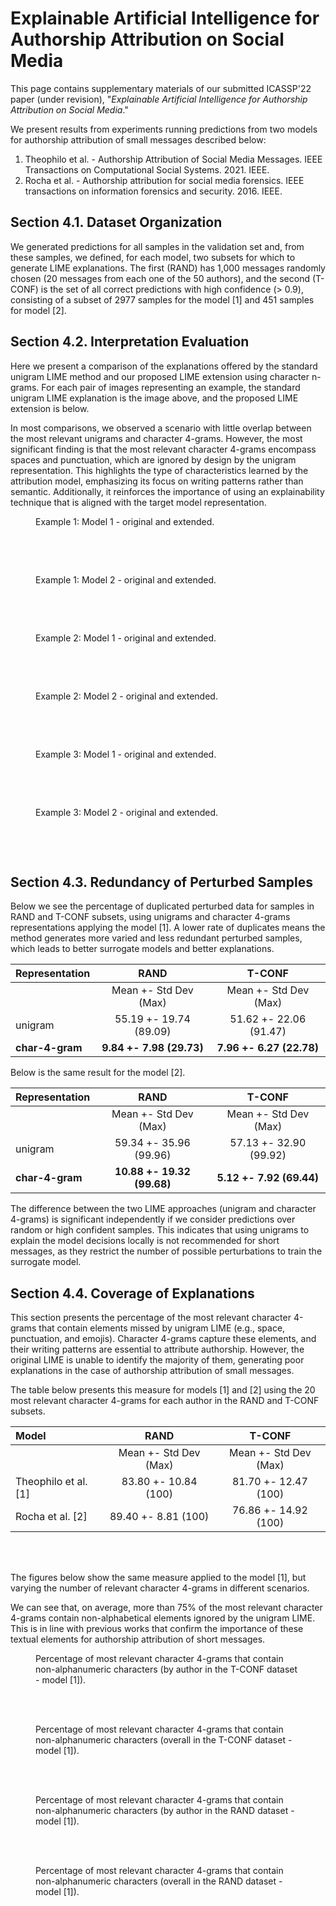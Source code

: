 # Explainable Artificial Intelligence for Authorship Attribution on Social Media

This page contains supplementary materials of our submitted ICASSP'22 paper (under revision), "_Explainable Artificial Intelligence for Authorship Attribution on Social Media_."

We present results from experiments running predictions from two models for authorship attribution of small messages described below:

1. Theophilo et al. - Authorship Attribution of Social Media Messages. IEEE Transactions on Computational Social Systems. 2021. IEEE.
1. Rocha et al. - Authorship attribution for social media forensics. IEEE transactions on information forensics and security. 2016. IEEE.

## Section 4.1. Dataset Organization

We generated predictions for all samples in the validation set and, from these samples, we defined, for each model, two subsets for which to generate LIME explanations. The first (RAND) has 1,000 messages randomly chosen (20 messages from each one of the 50 authors), and the second (T-CONF) is the set of all correct predictions with high confidence ($>$ 0.9), consisting of a subset of 2977 samples for the model [1] and 451 samples for model [2].

## Section 4.2. Interpretation Evaluation

Here we present a comparison of the explanations offered by the standard unigram LIME method and our proposed LIME extension using character n-grams. For each pair of images representing an example, the standard unigram LIME explanation is the image above, and the proposed LIME extension is below.

In most comparisons, we observed a scenario with little overlap between the most relevant unigrams and character 4-grams. However, the most significant finding is that the most relevant character 4-grams encompass spaces and punctuation, which are ignored by design by the unigram representation. This highlights the type of characteristics learned by the attribution model, emphasizing its focus on writing patterns rather than semantic. Additionally, it reinforces the importance of using an explainability technique that is aligned with the target model representation.


<figure>
  <figcaption>Example 1: Model 1 - original and extended.</figcaption>
  <img src="./example_1_original.png" alt=""/>
</figure>
<figure>
  <img src="./example_1_extended.png" alt=""/>
</figure>

<br>
<br>

<figure>
  <figcaption>Example 1: Model 2 - original and extended.</figcaption>
  <img src="./example_1_original_method_2.png" alt=""/>
</figure>
<figure>
  <img src="./example_1_extended_method_2.png" alt=""/>
</figure>

<br>
<br>


<figure>
  <figcaption>Example 2: Model 1 - original and extended.</figcaption>
  <img src="./example_2_original.png" alt=""/>
</figure>
<figure>
  <img src="./example_2_extended.png" alt=""/>
</figure>

<br>
<br>

<figure>
  <figcaption>Example 2: Model 2 - original and extended.</figcaption>
  <img src="./example_2_original_method_2.png" alt=""/>
</figure>
<figure>
  <img src="./example_2_extended_method_2.png" alt=""/>
</figure>

<br>
<br>


<figure>
  <figcaption>Example 3: Model 1 - original and extended.</figcaption>
  <img src="./example_3_original.png" alt=""/>
</figure>
<figure>
  <img src="./example_3_extended.png" alt=""/>
</figure>

<br>
<br>

<figure>
  <figcaption>Example 3: Model 2 - original and extended.</figcaption>
  <img src="./example_3_original_method_2.png" alt=""/>
</figure>
<figure>
  <img src="./example_3_extended_method_2.png" alt=""/>
</figure>

<br>
<br>


## Section 4.3. Redundancy of Perturbed Samples

Below we see the percentage of duplicated perturbed data for samples in RAND and T-CONF subsets, using unigrams and character 4-grams representations applying the model [1]. A lower rate of duplicates means the method generates more varied and less redundant perturbed samples, which leads to better surrogate models and better explanations.

| **Representation** | **RAND**                 | **T-CONF**               |
| :---               |          :---:           |          :---:           |
|                    | Mean +- Std Dev (Max)    | Mean +- Std Dev (Max)    |
| unigram            | 55.19 +- 19.74 (89.09)   | 51.62 +- 22.06 (91.47)   |
| **char-4-gram**    | **9.84 +- 7.98 (29.73)** | **7.96 +- 6.27 (22.78)** |


Below is the same result for the model [2].

| **Representation** | **RAND**                   | **T-CONF**               |
| :---               |           :---:            |          :---:           |
|                    | Mean +- Std Dev (Max)      | Mean +- Std Dev (Max)    |
| unigram            | 59.34 +- 35.96 (99.96)     | 57.13 +- 32.90 (99.92)   |
| **char-4-gram**    | **10.88 +- 19.32 (99.68)** | **5.12 +- 7.92 (69.44)** |


The difference between the two LIME approaches (unigram and character 4-grams) is significant independently if we consider predictions over random or high confident samples. This indicates that using unigrams to explain the model decisions locally is not recommended for short messages, as they restrict the number of possible perturbations to train the surrogate model.


## Section 4.4. Coverage of Explanations

This section presents the percentage of the most relevant character 4-grams that contain elements missed by unigram LIME (e.g., space, punctuation, and emojis). Character 4-grams capture these elements, and their writing patterns are essential to attribute authorship. However, the original LIME is unable to identify the majority of them, generating poor explanations in the case of authorship attribution of small messages.

The table below presents this measure for models [1] and [2] using the 20 most relevant character 4-grams for each author in the RAND and T-CONF subsets.

| **Model**            | **RAND**              | **T-CONF**            |
| :---                 |        :---:          |         :---:         |
|                      | Mean +- Std Dev (Max) | Mean +- Std Dev (Max) |
| Theophilo et al. [1] | 83.80 +- 10.84 (100)  | 81.70 +- 12.47 (100)  |
| Rocha et al. [2]     | 89.40 +- 8.81 (100)   | 76.86 +- 14.92 (100)  |

<br>
<br>

The figures below show the same measure applied to the model [1], but varying the number of relevant character 4-grams in different scenarios.

We can see that, on average, more than 75% of the most relevant character 4-grams contain non-alphabetical elements ignored by the unigram LIME. This is in line with previous works that confirm the importance of these textual elements for authorship attribution of short messages.

<figure>
  <img src="./strong_tps_non_alpha_ratio_by_author.png" alt=""/>
  <figcaption>Percentage of most relevant character 4-grams that contain non-alphanumeric characters (by author in the T-CONF dataset - model [1]).</figcaption>
</figure>

<br>
<br>

<figure>
  <img src="./strong_tps_non_alpha_ratio_overall.png" alt=""/>
  <figcaption>Percentage of most relevant character 4-grams that contain non-alphanumeric characters (overall in the T-CONF dataset - model [1]).</figcaption>
</figure>

<br>
<br>

<figure>
  <img src="./random_non_alpha_ratio_by_author.png" alt=""/>
  <figcaption>Percentage of most relevant character 4-grams that contain non-alphanumeric characters (by author in the RAND dataset - model [1]).</figcaption>
</figure>

<br>
<br>

<figure>
  <img src="./random_non_alpha_ratio_overall.png" alt=""/>
  <figcaption>Percentage of most relevant character 4-grams that contain non-alphanumeric characters (overall in the RAND dataset - model [1]).</figcaption>
</figure>

